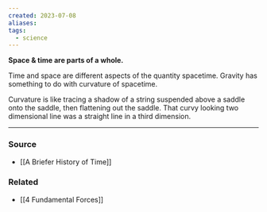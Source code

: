 ```yaml
---
created: 2023-07-08
aliases: 
tags:
  - science
---
```

**Space & time are parts of a whole.**

Time and space are different aspects of the quantity spacetime. Gravity has something to do with curvature of spacetime.

Curvature is like tracing a shadow of a string suspended above a saddle onto the saddle, then flattening out the saddle. That curvy looking two dimensional line was a straight line in a third dimension.

---

### Source
- [[A Briefer History of Time]]

### Related
- [[4 Fundamental Forces]]
